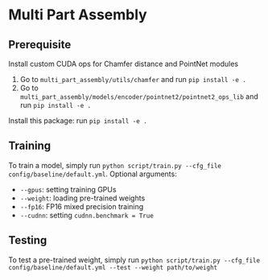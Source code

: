 # Multi Part Assembly

## Prerequisite

Install custom CUDA ops for Chamfer distance and PointNet modules

1. Go to `multi_part_assembly/utils/chamfer` and run `pip install -e .`
2. Go to `multi_part_assembly/models/encoder/pointnet2/pointnet2_ops_lib` and run `pip install -e .`

Install this package: run `pip install -e .`

## Training

To train a model, simply run `python script/train.py --cfg_file config/baseline/default.yml`. Optional arguments:

- `--gpus`: setting training GPUs
- `--weight`: loading pre-trained weights
- `--fp16`: FP16 mixed precision training
- `--cudnn`: setting `cudnn.benchmark = True`

## Testing

To test a pre-trained weight, simply run `python script/train.py --cfg_file config/baseline/default.yml --test --weight path/to/weight`
